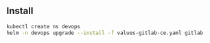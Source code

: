 
## Install
``` bash
kubectl create ns devops
helm -n devops upgrade --install -f values-gitlab-ce.yaml gitlab
```